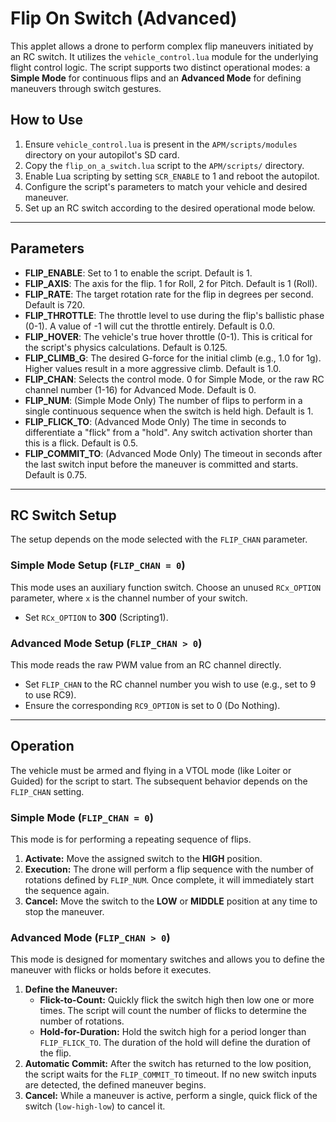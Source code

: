# **Flip On Switch (Advanced)**

This applet allows a drone to perform complex flip maneuvers initiated by an RC switch. It utilizes the `vehicle_control.lua` module for the underlying flight control logic. The script supports two distinct operational modes: a **Simple Mode** for continuous flips and an **Advanced Mode** for defining maneuvers through switch gestures.

## **How to Use**

1.  Ensure `vehicle_control.lua` is present in the `APM/scripts/modules` directory on your autopilot's SD card.
2.  Copy the `flip_on_a_switch.lua` script to the `APM/scripts/` directory.
3.  Enable Lua scripting by setting `SCR_ENABLE` to 1 and reboot the autopilot.
4.  Configure the script's parameters to match your vehicle and desired maneuver.
5.  Set up an RC switch according to the desired operational mode below.

---

## **Parameters**

* **FLIP_ENABLE**: Set to 1 to enable the script. Default is 1.
* **FLIP_AXIS**: The axis for the flip. 1 for Roll, 2 for Pitch. Default is 1 (Roll).
* **FLIP_RATE**: The target rotation rate for the flip in degrees per second. Default is 720.
* **FLIP_THROTTLE**: The throttle level to use during the flip's ballistic phase (0-1). A value of -1 will cut the throttle entirely. Default is 0.0.
* **FLIP_HOVER**: The vehicle's true hover throttle (0-1). This is critical for the script's physics calculations. Default is 0.125.
* **FLIP_CLIMB_G**: The desired G-force for the initial climb (e.g., 1.0 for 1g). Higher values result in a more aggressive climb. Default is 1.0.
* **FLIP_CHAN**: Selects the control mode. 0 for Simple Mode, or the raw RC channel number (1-16) for Advanced Mode. Default is 0.
* **FLIP_NUM**: (Simple Mode Only) The number of flips to perform in a single continuous sequence when the switch is held high. Default is 1.
* **FLIP_FLICK_TO**: (Advanced Mode Only) The time in seconds to differentiate a "flick" from a "hold". Any switch activation shorter than this is a flick. Default is 0.5.
* **FLIP_COMMIT_TO**: (Advanced Mode Only) The timeout in seconds after the last switch input before the maneuver is committed and starts. Default is 0.75.

---

## **RC Switch Setup**

The setup depends on the mode selected with the `FLIP_CHAN` parameter.

### **Simple Mode Setup (`FLIP_CHAN = 0`)**

This mode uses an auxiliary function switch. Choose an unused `RCx_OPTION` parameter, where `x` is the channel number of your switch.

* Set `RCx_OPTION` to **300** (Scripting1).

### **Advanced Mode Setup (`FLIP_CHAN > 0`)**

This mode reads the raw PWM value from an RC channel directly.

* Set `FLIP_CHAN` to the RC channel number you wish to use (e.g., set to 9 to use RC9).
* Ensure the corresponding `RC9_OPTION` is set to 0 (Do Nothing).

---

## **Operation**

The vehicle must be armed and flying in a VTOL mode (like Loiter or Guided) for the script to start. The subsequent behavior depends on the `FLIP_CHAN` setting.

### **Simple Mode (`FLIP_CHAN = 0`)**

This mode is for performing a repeating sequence of flips.

1.  **Activate:** Move the assigned switch to the **HIGH** position.
2.  **Execution:** The drone will perform a flip sequence with the number of rotations defined by `FLIP_NUM`. Once complete, it will immediately start the sequence again.
3.  **Cancel:** Move the switch to the **LOW** or **MIDDLE** position at any time to stop the maneuver.

### **Advanced Mode (`FLIP_CHAN > 0`)**

This mode is designed for momentary switches and allows you to define the maneuver with flicks or holds before it executes.

1.  **Define the Maneuver:**
    * **Flick-to-Count:** Quickly flick the switch high then low one or more times. The script will count the number of flicks to determine the number of rotations.
    * **Hold-for-Duration:** Hold the switch high for a period longer than `FLIP_FLICK_TO`. The duration of the hold will define the duration of the flip.
2.  **Automatic Commit:** After the switch has returned to the low position, the script waits for the `FLIP_COMMIT_TO` timeout. If no new switch inputs are detected, the defined maneuver begins.
3.  **Cancel:** While a maneuver is active, perform a single, quick flick of the switch (`low-high-low`) to cancel it.